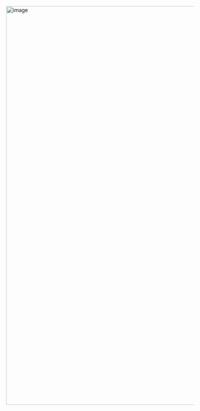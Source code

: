 <img width="1071" alt="image" src="https://github.com/user-attachments/assets/49e6747d-0b7f-4939-a5ee-f7c207797a6f" />
